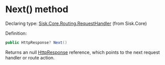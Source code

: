 <!--

Copyrights 2023 Sisk Framework - CypherPotato
Published under MIT license

!!! DO NOT EDIT THIS FILE !!!
This file was generated by a tool in the Sisk package. To edit the information in this documentation,
edit the XML documentation present in the Sisk source code.

-->


# Next() method

Declaring type: [Sisk.Core.Routing.RequestHandler](/spec/Sisk.Core.Routing.RequestHandler.md) (from Sisk.Core)


Definition:

```cs
public HttpResponse? Next()
```

Returns an null <a href="/spec/Sisk.Core.Http.HttpResponse.md">HttpResponse</a> reference, which points to the next request handler or route action.

